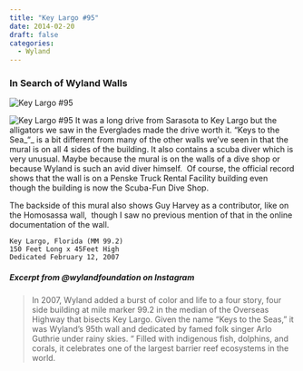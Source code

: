 ```yaml
---
title: "Key Largo #95"
date: 2014-02-20
draft: false
categories:
  - Wyland
---
```

### In Search of Wyland Walls

![Key Largo #95](../images/95a-keylargo.jpg)

![Key Largo #95](../images/95b-keylargo.jpg)
It was a long drive from Sarasota to Key Largo but the alligators we saw in the Everglades made the drive worth it. “Keys to the Sea_“_ is a bit different from many of the other walls we’ve seen in that the mural is on all 4 sides of the building. It also contains a scuba diver which is very unusual. Maybe because the mural is on the walls of a dive shop or because Wyland is such an avid diver himself.  Of course, the official record shows that the wall is on a Penske Truck Rental Facility building even though the building is now the Scuba-Fun Dive Shop.

The backside of this mural also shows Guy Harvey as a contributor, like on the Homosassa wall,  though I saw no previous mention of that in the online documentation of the wall.

```
Key Largo, Florida (MM 99.2)
150 Feet Long x 45Feet High
Dedicated February 12, 2007
```

#####  Excerpt from @wylandfoundation on Instagram

>In 2007, Wyland added a burst of color and life to a four story, four side building at mile marker 99.2 in the median of the Overseas Highway that bisects Key Largo. Given the name “Keys to the Seas,” it was Wyland’s 95th wall and dedicated by famed folk singer Arlo Guthrie under rainy skies. “ Filled with indigenous fish, dolphins, and corals, it celebrates one of the largest barrier reef ecosystems in the world.
